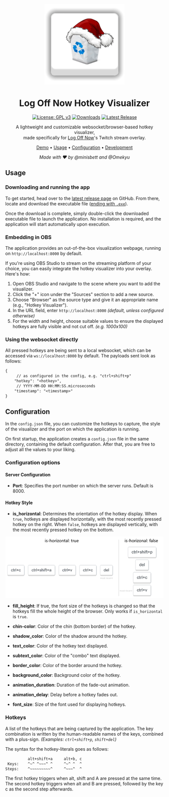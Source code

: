 <div align="center">

![Icon](.github/assets/icon.png)

# Log Off Now Hotkey Visualizer

[![License: GPL v3](https://img.shields.io/badge/License-GPLv3-blue.svg)](https://www.gnu.org/licenses/gpl-3.0)
[![Downloads](https://img.shields.io/github/downloads/minisbett/epiclonvisualizer/total?style=flat&color=40b86b
)](https://github.com/minisbett/epiclonvisualizer/releases/latest)
[![Latest Release](https://img.shields.io/github/v/release/minisbett/epiclonvisualizer?color=ff5867
)](https://github.com/minisbett/epiclonvisualizer/releases/latest)

A lightweight and customizable websocket/browser-based hotkey visualizer,<br/>made specifically for [Log Off Now](https://twitch.tv/log_off_now)'s Twitch stream overlay.

[Demo](#demo) • [Usage](#usage) • [Configuration](#configuration) • [Development](#development)<br/>

<i>Made with ❤️ by @minisbett and @Omekyu</i>
</div>

## Usage
### Downloading and running the app

To get started, head over to the [latest release page](https://github.com/minisbett/epiclonvisualizer/releases/latest) on GitHub. From there, locate and download the executable file (<u>ending with `.exe`</u>).

Once the download is complete, simply double-click the downloaded executable file to launch the application. No installation is required, and the application will start automatically upon execution.

### Embedding in OBS

The application provides an out-of-the-box visualization webpage, running on `http://localhost:8000` by default.

If you're using OBS Studio to stream on the streaming platform of your choice, you can easily integrate the hotkey visualizer into your overlay. Here's how:

1. Open OBS Studio and navigate to the scene where you want to add the visualizer.
2. Click the "+" icon under the "Sources" section to add a new source.
3. Choose "Browser" as the source type and give it an appropriate name (e.g., "Hotkey Visualizer").
4. In the URL field, enter `http://localhost:8000` *(default, unless configured otherwise)*
5. For the width and height, choose suitable values to ensure the displayed hotkeys are fully visible and not cut off. *(e.g. 1000x100)*

### Using the websocket directly

All pressed hotkeys are being sent to a local websocket, which can be accessed via `ws://localhost:8000` by default. The payloads sent look as follows:
```jsonc
{
     // as configured in the config, e.g. "ctrl+shift+p"
    "hotkey": "<hotkey>",
     // YYYY-MM-DD HH:MM:SS.microseconds
    "timestamp": "<timestamp>"
}
```

## Configuration

In the `config.json` file, you can customize the hotkeys to capture, the style of the visualizer and the port on which the application is running. 

On first startup, the application creates a `config.json` file in the same directory, containing the default configuration. After that, you are free to adjust all the values to your liking.

### Configuration options

#### Server Configuration

- **Port**: Specifies the port number on which the server runs. Default is 8000.

#### Hotkey Style

- **is_horizontal**: Determines the orientation of the hotkey display. When `true`, hotkeys are displayed horizontally, with the most recently pressed hotkey on the right. When `false`, hotkeys are displayed vertically, with the most recently pressed hotkey on the bottom.

![Orientation Graphic](.github/assets/orietation.png)

- **fill_height**: If true, the font size of the hotkeys is changed so that the hotkeys fill the whole height of the browser. Only works if `is_horizontal` is `true`.

- **chin-color**: Color of the chin (bottom border) of the hotkey.

- **shadow_color**: Color of the shadow around the hotkey.

- **text_color**: Color of the hotkey text displayed.

- **subtext_color**: Color of the "combo" text displayed.

- **border_color**: Color of the border around the hotkey.

- **background_color**: Background color of the hotkey.

- **animation_duration**: Duration of the fade-out animation.

- **animation_delay**: Delay before a hotkey fades out.

- **font_size**: Size of the font used for displaying hotkeys.

### Hotkeys

A list of the hotkeys that are being captured by the application. The key combination is written by the human-readable names of the keys, combined with a plus-sign. *(Examples: `ctrl+shift+p`, `shift+del`)*

The syntax for the hotkey-literals goes as follows: 
```
          alt+shift+a     alt+b, c
 Keys:    ^~^ ^~~~^ ^     ^~^ ^  ^
Steps:    ^~~~~~~~~~^     ^~~~^  ^
```
The first hotkey triggers when alt, shift and A are pressed at the same time. The second hotkey triggers when alt and B are pressed, followed by the key c as the second step afterwards.